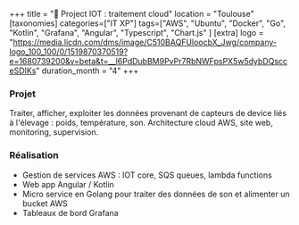 +++
title = "🐝 Project IOT : traitement cloud"
location = "Toulouse"
[taxonomies]
categories=["IT XP"]
tags=["AWS", "Ubuntu", "Docker", "Go", "Kotlin", "Grafana", "Angular", "Typescript", "Chart.js" ]
[extra]
logo = "https://media.licdn.com/dms/image/C510BAQFUloocbX_Jwg/company-logo_100_100/0/1519870370519?e=1680739200&v=beta&t=__l6PdDubBM9PvPr7RbNWFpsPX5w5dybDQscceSDIKs"
duration_month = "4"
+++

### Projet

Traiter, afficher, exploiter les données provenant de capteurs de device liés à l'élevage : poids, température, son. Architecture cloud AWS, site web, monitoring, supervision.

<!-- more -->

### Réalisation

- Gestion de services AWS : IOT core, SQS queues, lambda functions
- Web app Angular / Kotlin
- Micro service en Golang pour traiter des données de son et alimenter un bucket AWS
- Tableaux de bord Grafana
